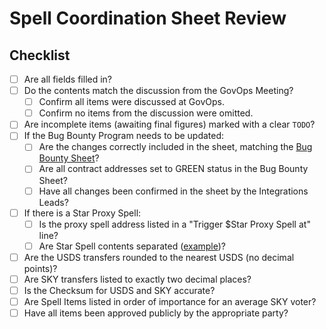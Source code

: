 # Spell Coordination Sheet Review

## Checklist

- [ ] Are all fields filled in?
- [ ] Do the contents match the discussion from the GovOps Meeting?
    - [ ] Confirm all items were discussed at GovOps.
    - [ ] Confirm no items from the discussion were omitted.
- [ ] Are incomplete items (awaiting final figures) marked with a clear `TODO`?
- [ ] If the Bug Bounty Program needs to be updated:
    - [ ] Are the changes correctly included in the sheet, matching the [Bug Bounty Sheet](https://docs.google.com/spreadsheets/d/1e_KOYOeBGaA5EG3Xqco6lOP_a0zV4Vrm3w5-dqFk00U/edit?gid=1121763694#gid=1121763694)?
    - [ ] Are all contract addresses set to GREEN status in the Bug Bounty Sheet? 
    - [ ] Have all changes been confirmed in the sheet by the Integrations Leads?
- [ ] If there is a Star Proxy Spell:
    - [ ] Is the proxy spell address listed in a "Trigger $Star Proxy Spell at" line?
    - [ ] Are Star Spell contents separated ([example](https://docs.google.com/spreadsheets/d/1w_z5WpqxzwreCcaveB2Ye1PP5B8QAHDglzyxKHG3CHw/edit#gid=684547605&range=J26))?
- [ ] Are the USDS transfers rounded to the nearest USDS (no decimal points)?
- [ ] Are SKY transfers listed to exactly two decimal places?
- [ ] Is the Checksum for USDS and SKY accurate?
- [ ] Are Spell Items listed in order of importance for an average SKY voter?
- [ ] Have all items been approved publicly by the appropriate party?
